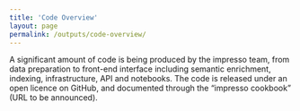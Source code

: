 ```yaml
---
title: 'Code Overview'
layout: page
permalink: /outputs/code-overview/
---
```


A significant amount of code is being produced by the impresso team, from data preparation to front-end interface including semantic enrichment, indexing, infrastructure, API and notebooks. The code is released under an open licence on GitHub, and documented through the “impresso cookbook” (URL to be announced).
